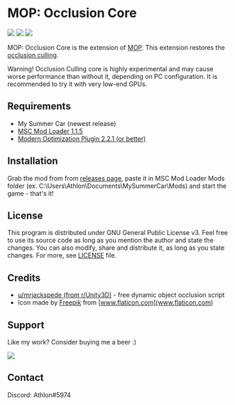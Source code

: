 # MOP: Occlusion Core

[![](https://img.shields.io/github/downloads/Athlon007/MopOcclusionCore/total?style=for-the-badge)](https://github.com/Athlon007/MopOcclusionCore/releases)
[![](https://img.shields.io/github/v/release/Athlon007/MopOcclusionCore?include_prereleases&label=Development&style=for-the-badge)](https://github.com/Athlon007/MopOcclusionCore/releases)
[![](https://img.shields.io/github/license/Athlon007/MopOcclusionCore?style=for-the-badge)](LICENSE.md)

MOP: Occlusion Core is the extension of [MOP](https://github.com/Athlon007/MOP). This extension restores the [occlusion culling](https://en.wikipedia.org/wiki/Hidden-surface_determination#Occlusion_culling).

Warning! Occlusion Culling core is highly experimental and may cause worse performance than without it, depending on PC configuration. It is recommended to try it with very low-end GPUs.

## Requirements

- My Summer Car (newest release)
- [MSC Mod Loader 1.1.5](https://www.racedepartment.com/downloads/msc-mod-loader.15339/)
- [Modern Optimization Plugin 2.2.1 (or better)](https://github.com/Athlon007/MopOcclusionCore/releases)

## Installation

Grab the mod from from [releases page](https://github.com/Athlon007/MOP-Occlusion-Core/releases), paste it in MSC Mod Loader Mods folder (ex. C:\Users\Athlon\Documents\MySummerCar\Mods) and start the game - that's it!

## License

This program is distributed under GNU General Public License v3. Feel free to use its source code as long as you mention the author and state the changes. You can also modify, share and distribute it, as long as you state changes. For more, see [LICENSE](LICENSE.md) file.

## Credits

- [u/mrjackspede (from r/Unity3D)](https://www.reddit.com/r/Unity3D/comments/5k1gqv/free_dynamic_run_time_object_occlusion_scripts/) - free dynamic object occlusion script
- Icon made by [Freepik](https://www.flaticon.com/authors/freepik) from [www.flaticon.com](www.flaticon.com)

## Support

Like my work? Consider buying me a beer :)

[![](http://athlon.kkmr.pl/images/svg/paypal.svg)](https://www.paypal.me/figurakonrad)

## Contact

Discord: Athlon#5974
